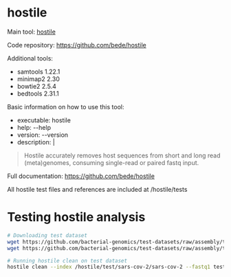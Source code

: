 # hostile

Main tool: [hostile](https://github.com/bede/hostile)

Code repository: https://github.com/bede/hostile

Additional tools:
- samtools 1.22.1
- minimap2 2.30
- bowtie2 2.5.4
- bedtools 2.31.1

Basic information on how to use this tool:
- executable: hostile
- help: --help
- version: --version
- description: | 
> Hostile accurately removes host sequences from short and long read (meta)genomes, consuming single-read or paired fastq input.

  
Full documentation: https://github.com/bede/hostile

All hostile test files and references are included at /hostile/tests


# Testing hostile analysis
```bash
# Downloading test dataset
wget https://github.com/bacterial-genomics/test-datasets/raw/assembly/test_data/test_miniburk_R1.fastq.gz --no-check-certificate
wget https://github.com/bacterial-genomics/test-datasets/raw/assembly/test_data/test_miniburk_R2.fastq.gz --no-check-certificate

# Running hostile clean on test dataset
hostile clean --index /hostile/test/sars-cov-2/sars-cov-2 --fastq1 test_miniburk_R1.fastq.gz --fastq2 test_miniburk_R2.fastq.gz
```
